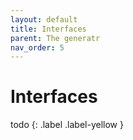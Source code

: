 ```yaml
---
layout: default
title: Interfaces
parent: The generatr
nav_order: 5
---
```


# Interfaces

  todo
  {: .label .label-yellow }
